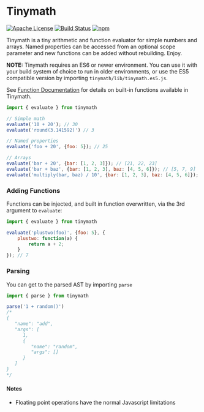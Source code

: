 # Tinymath

[![Apache License](https://img.shields.io/badge/license-apache_2.0-a9215a.svg)](https://raw.githubusercontent.com/elastic/tinymath/master/LICENSE)
[![Build Status](https://img.shields.io/travis/elastic/tinymath.svg?branch=master)](https://travis-ci.org/elastic/tinymath)
[![npm](https://img.shields.io/npm/v/tinymath.svg)](https://www.npmjs.com/package/tinymath)

Tinymath is a tiny arithmetic and function evaluator for simple numbers and arrays. Named properties can be accessed from an optional scope parameter and new functions can be added without rebuilding. Enjoy.

**NOTE:** Tinymath requires an ES6 or newer environment. You can use it with your build system of choice to run in older environments, or use the ES5 compatible version by importing `tinymath/lib/tinymath.es5.js`.

See [Function Documentation](/docs/functions.md) for details on built-in functions available in Tinymath.

```javascript
import { evaluate } from tinymath

// Simple math
evaluate('10 + 20'); // 30
evaluate('round(3.141592)') // 3

// Named properties
evaluate('foo + 20', {foo: 5}); // 25

// Arrays
evaluate('bar + 20', {bar: [1, 2, 3]}); // [21, 22, 23]
evaluate('bar + baz', {bar: [1, 2, 3], baz: [4, 5, 6]}); // [5, 7, 9]
evaluate('multiply(bar, baz) / 10', {bar: [1, 2, 3], baz: [4, 5, 6]}); // [0.4, 1, 1.8]
```

### Adding Functions

Functions can be injected, and built in function overwritten, via the 3rd argument to `evaluate`:

```javascript
import { evaluate } from tinymath

evaluate('plustwo(foo)', {foo: 5}, {
    plustwo: function(a) {
        return a + 2;
    }
}); // 7
```

### Parsing

You can get to the parsed AST by importing `parse`

```javascript
import { parse } from tinymath

parse('1 + random()')
/*
{
   "name": "add",
   "args": [
      1,
      {
         "name": "random",
         "args": []
      }
   ]
}
*/
```

#### Notes

* Floating point operations have the normal Javascript limitations
